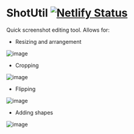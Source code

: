 # ShotUtil [![Netlify Status](https://api.netlify.com/api/v1/badges/070f5174-4bad-4ed6-ba71-0e7aa45109ae/deploy-status)](https://shotutil.netlify.com/)

Quick screenshot editing tool. Allows for:

- Resizing and arrangement

![image](https://user-images.githubusercontent.com/26630940/76144795-10154380-6084-11ea-81d3-145afcd3f4cf.png)

- Cropping

![image](https://user-images.githubusercontent.com/26630940/76144814-32a75c80-6084-11ea-811d-5b9fe0d57a5e.png)

- Flipping

![image](https://user-images.githubusercontent.com/26630940/76144837-59fe2980-6084-11ea-86ab-4dfea867ad4b.png)

- Adding shapes

![image](https://user-images.githubusercontent.com/26630940/77247351-8000fd80-6c30-11ea-84d6-cdce37fddadf.png)
